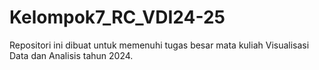# Kelompok7_RC_VDI24-25
Repositori ini dibuat untuk memenuhi tugas besar mata kuliah Visualisasi Data dan Analisis tahun 2024.
